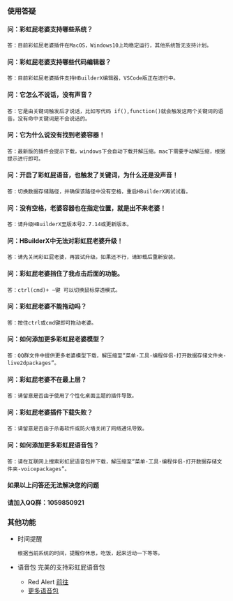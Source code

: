 ### 使用答疑

#### 问：彩虹屁老婆支持哪些系统？
~~~~
答：目前彩虹屁老婆插件在MacOS，Windows10上均稳定运行，其他系统暂无支持计划。
~~~~

#### 问：彩虹屁老婆支持哪些代码编辑器？
~~~~
答：目前彩虹屁老婆插件支持HBuilderX编辑器，VSCode版正在进行中。
~~~~

#### 问：它怎么不说话，没有声音？
~~~~
答：它是由关键词触发后才说话，比如写代码 if(),function()就会触发这两个关键词的语音。没有命中关键词是不会说话的。
~~~~

#### 问：它为什么说没有找到老婆容器！
~~~~
答：最新版的插件会提示下载，windows下会自动下载并解压缩。mac下需要手动解压缩，根据提示进行即可。
~~~~

#### 问：开启了彩虹屁语音，也触发了关键词，为什么还是没声音！
~~~~
答：切换数据存储路径，并确保该路径中没有空格，重启HBuilderX再试试看。
~~~~

#### 问：没有空格，老婆容器也在指定位置，就是出不来老婆！
~~~~
答：请升级HBuilderX至版本号2.7.14或更新版本。
~~~~

#### 问：HBuilderX中无法对彩虹屁老婆升级！
~~~~
答：请先关闭彩虹屁老婆，再尝试升级。如果还不行，请卸载后重新安装。
~~~~

#### 问：彩虹屁老婆挡住了我点击后面的功能。
~~~~
答：ctrl(cmd)+ ~键 可以切换鼠标穿透模式。
~~~~

#### 问：彩虹屁老婆不能拖动吗？
~~~~
答：按住ctrl或cmd键即可拖动老婆。
~~~~

#### 问：如何添加更多彩虹屁老婆模型？
~~~~
答：QQ群文件中提供更多老婆模型下载，解压缩至“菜单-工具-编程伴侣-打开数据存储文件夹-live2dpackages”。
~~~~

#### 问：彩虹屁老婆不在最上层？
~~~~
答：请留意是否由于使用了个性化桌面主题的插件导致。
~~~~

#### 问：彩虹屁老婆插件下载失败？
~~~~
答：请留意是否由于杀毒软件或防火墙关闭了网络通讯导致。
~~~~

#### 问：如何添加更多彩虹屁语音包？
~~~~
答：请在互联网上搜索彩虹屁语音包并下载，解压缩至“菜单-工具-编程伴侣-打开数据存储文件夹-voicepackages”。
~~~~

#### 如果以上问答还无法解决您的问题
#### 请加入QQ群：1059850921

### 其他功能

- 时间提醒

  ~~~~
  根据当前系统的时间，提醒你休息，吃饭，起来活动一下等等。
  ~~~~

- 语音包
	完美的支持彩虹屁语音包
	- Red Alert [前往](https://github.com/trotsky1997/RedAlert-Voice-Pack)
	- [更多语音包](https://github.com/topics/rainbow-fart)